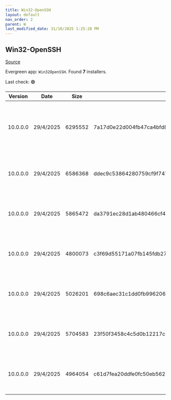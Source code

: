 ```yaml
---
title: Win32-OpenSSH
layout: default
nav_order: 2
parent: W
last_modified_date: 31/10/2025 1:25:28 PM
---
```


## Win32-OpenSSH

[Source](https://github.com/PowerShell/Win32-OpenSSH/)

Evergreen app: `Win32OpenSSH`. Found **7** installers.

Last check: 🟢

| Version  | Date      | Size    | Sha256                                                           | Architecture | InstallerType | Type | URI                                                                                                                                                                                                                          |
| -------- | --------- | ------- | ---------------------------------------------------------------- | ------------ | ------------- | ---- | ---------------------------------------------------------------------------------------------------------------------------------------------------------------------------------------------------------------------------- |
| 10.0.0.0 | 29/4/2025 | 6295552 | 7a17d0e22d004fb47ca4bfd8fef926fa305de4ebf70a6f3c7a29c39aabef0023 | ARM64        | Default       | msi  | [https://github.com/PowerShell/Win32-OpenSSH/releases/download/10.0.0.0p2-Preview/OpenSSH-ARM64-v10.0.0.0.msi](https://github.com/PowerShell/Win32-OpenSSH/releases/download/10.0.0.0p2-Preview/OpenSSH-ARM64-v10.0.0.0.msi) |
| 10.0.0.0 | 29/4/2025 | 6586368 | ddec9c53864280759cf9f74791cefd387100e3946aa849a1c138a4ed1b96b7d9 | x64          | Default       | msi  | [https://github.com/PowerShell/Win32-OpenSSH/releases/download/10.0.0.0p2-Preview/OpenSSH-Win64-v10.0.0.0.msi](https://github.com/PowerShell/Win32-OpenSSH/releases/download/10.0.0.0p2-Preview/OpenSSH-Win64-v10.0.0.0.msi) |
| 10.0.0.0 | 29/4/2025 | 5865472 | da3791ec28d1ab480466cf45b9983a747f8f046c86f4ffb99d9f7a6055982c04 | x86          | Default       | msi  | [https://github.com/PowerShell/Win32-OpenSSH/releases/download/10.0.0.0p2-Preview/OpenSSH-Win32-v10.0.0.0.msi](https://github.com/PowerShell/Win32-OpenSSH/releases/download/10.0.0.0p2-Preview/OpenSSH-Win32-v10.0.0.0.msi) |
| 10.0.0.0 | 29/4/2025 | 4800073 | c3f69d55171a07fb145fdb2707f85e39623952127d2385c9b7a92919807921ed | ARM64        | Default       | zip  | [https://github.com/PowerShell/Win32-OpenSSH/releases/download/10.0.0.0p2-Preview/OpenSSH-ARM.zip](https://github.com/PowerShell/Win32-OpenSSH/releases/download/10.0.0.0p2-Preview/OpenSSH-ARM.zip)                         |
| 10.0.0.0 | 29/4/2025 | 5026201 | 698c6aec31c1dd0fb996206e8741f4531a97355686b5431ef347d531b07fcd42 | ARM64        | Default       | zip  | [https://github.com/PowerShell/Win32-OpenSSH/releases/download/10.0.0.0p2-Preview/OpenSSH-ARM64.zip](https://github.com/PowerShell/Win32-OpenSSH/releases/download/10.0.0.0p2-Preview/OpenSSH-ARM64.zip)                     |
| 10.0.0.0 | 29/4/2025 | 5704583 | 23f50f3458c4c5d0b12217c6a5ddfde0137210a30fa870e98b29827f7b43aba5 | x64          | Default       | zip  | [https://github.com/PowerShell/Win32-OpenSSH/releases/download/10.0.0.0p2-Preview/OpenSSH-Win64.zip](https://github.com/PowerShell/Win32-OpenSSH/releases/download/10.0.0.0p2-Preview/OpenSSH-Win64.zip)                     |
| 10.0.0.0 | 29/4/2025 | 4964054 | c61d7fea20ddfe0fc50eb56210a66464557721120f7794ff9cc883b5ba526abd | x86          | Default       | zip  | [https://github.com/PowerShell/Win32-OpenSSH/releases/download/10.0.0.0p2-Preview/OpenSSH-Win32.zip](https://github.com/PowerShell/Win32-OpenSSH/releases/download/10.0.0.0p2-Preview/OpenSSH-Win32.zip)                     |
